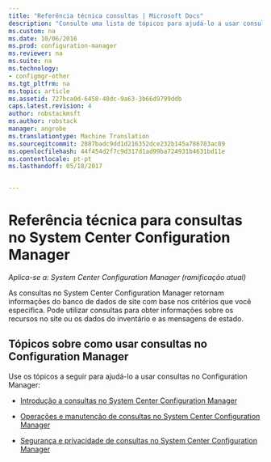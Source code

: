 ```yaml
---
title: "Referência técnica consultas | Microsoft Docs"
description: "Consulte uma lista de tópicos para ajudá-lo a usar consultas para recuperar informações sobre recursos no seu site."
ms.custom: na
ms.date: 10/06/2016
ms.prod: configuration-manager
ms.reviewer: na
ms.suite: na
ms.technology:
- configmgr-other
ms.tgt_pltfrm: na
ms.topic: article
ms.assetid: 727bca0d-6458-48dc-9a63-3b66d9799ddb
caps.latest.revision: 4
author: robstackmsft
ms.author: robstack
manager: angrobe
ms.translationtype: Machine Translation
ms.sourcegitcommit: 2087badc9dd1d216352dce232b145a786783ac89
ms.openlocfilehash: 44f454d2f7c9d317d1ad99ba724931b4631bd11e
ms.contentlocale: pt-pt
ms.lasthandoff: 05/18/2017


---                     
```

# <a name="queries-technical-reference-for-system-center-configuration-manager"></a>Referência técnica para consultas no System Center Configuration Manager

*Aplica-se a: System Center Configuration Manager (ramificação atual)*

As consultas no System Center Configuration Manager retornam informações do banco de dados de site com base nos critérios que você especifica. Pode utilizar consultas para obter informações sobre os recursos no site ou os dados do inventário e as mensagens de estado.  

## <a name="topics-about-using-queries-in-configuration-manager"></a>Tópicos sobre como usar consultas no Configuration Manager  
 Use os tópicos a seguir para ajudá-lo a usar consultas no Configuration Manager:  

-   [Introdução a consultas no System Center Configuration Manager](../../../core/servers/manage/introduction-to-queries.md)  

-   [Operações e manutenção de consultas no System Center Configuration Manager](../../../core/servers/manage/operations-and-maintenance-for-queries.md)  

-   [Segurança e privacidade de consultas no System Center Configuration Manager](../../../core/servers/manage/security-and-privacy-for-queries.md)  

